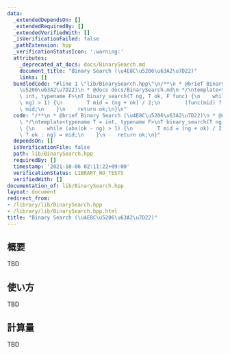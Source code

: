 ```yaml
---
data:
  _extendedDependsOn: []
  _extendedRequiredBy: []
  _extendedVerifiedWith: []
  _isVerificationFailed: false
  _pathExtension: hpp
  _verificationStatusIcon: ':warning:'
  attributes:
    _deprecated_at_docs: docs/BinarySearch.md
    document_title: "Binary Search (\u4E8C\u5206\u63A2\u7D22)"
    links: []
  bundledCode: "#line 1 \"lib/BinarySearch.hpp\"\n/**\n * @brief Binary Search (\u4E8C\
    \u5206\u63A2\u7D22)\n * @docs docs/BinarySearch.md\n */\ntemplate<typename T =\
    \ int, typename F>\nT binary_search(T ng, T ok, F func) {\n    while (abs(ok -\
    \ ng) > 1) {\n        T mid = (ng + ok) / 2;\n        (func(mid) ? ok : ng) =\
    \ mid;\n    }\n    return ok;\n}\n"
  code: "/**\n * @brief Binary Search (\u4E8C\u5206\u63A2\u7D22)\n * @docs docs/BinarySearch.md\n\
    \ */\ntemplate<typename T = int, typename F>\nT binary_search(T ng, T ok, F func)\
    \ {\n    while (abs(ok - ng) > 1) {\n        T mid = (ng + ok) / 2;\n        (func(mid)\
    \ ? ok : ng) = mid;\n    }\n    return ok;\n}"
  dependsOn: []
  isVerificationFile: false
  path: lib/BinarySearch.hpp
  requiredBy: []
  timestamp: '2021-10-06 02:11:22+09:00'
  verificationStatus: LIBRARY_NO_TESTS
  verifiedWith: []
documentation_of: lib/BinarySearch.hpp
layout: document
redirect_from:
- /library/lib/BinarySearch.hpp
- /library/lib/BinarySearch.hpp.html
title: "Binary Search (\u4E8C\u5206\u63A2\u7D22)"
---
```

## 概要

TBD

## 使い方

TBD

## 計算量

TBD